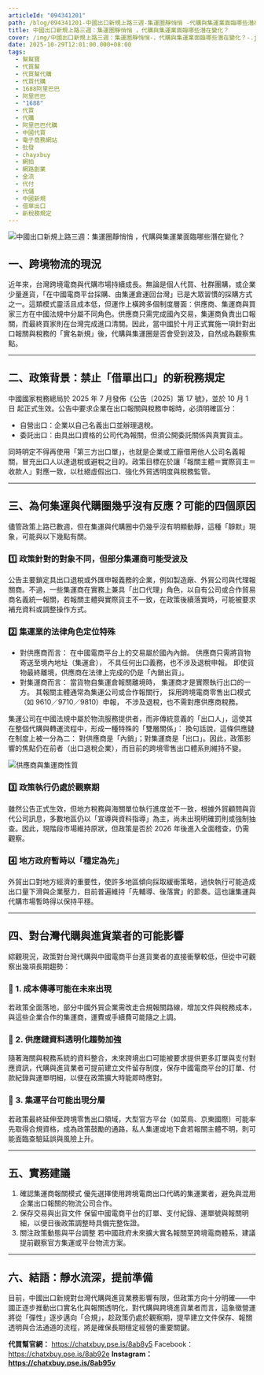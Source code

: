 ```yaml
---
articleId: "094341201"
path: /blog/094341201-中國出口新規上路三週-集運圈靜悄悄 -代購與集運業面臨哪些潛在變化
title: 中國出口新規上路三週：集運圈靜悄悄 ，代購與集運業面臨哪些潛在變化？
cover: /img/中國出口新規上路三週：集運圈靜悄悄-，代購與集運業面臨哪些潛在變化？-.jpg
date: 2025-10-29T12:01:00.000+08:00
tags:
  - 幫幫寶
  - 代買幫
  - 代買幫代購
  - 代買代購
  - 1688阿里巴巴
  - 阿里巴巴
  - "1688"
  - 代買
  - 代購
  - 阿里巴巴代購
  - 中國代買
  - 電子商務網站
  - 批發
  - chayxbuy
  - 網拍
  - 網路創業
  - 金流
  - 代付
  - 代儲
  - 中國新規
  - 借單出口
  - 新稅務規定
---
```

![中國出口新規上路三週：集運圈靜悄悄 ，代購與集運業面臨哪些潛在變化？](/img/中國出口新規上路三週：集運圈靜悄悄-，代購與集運業面臨哪些潛在變化？-.jpg)

## 一、跨境物流的現況

近年來，台灣跨境電商與代購市場持續成長。無論是個人代買、社群團購，或企業少量進貨，「在中國電商平台採購、由集運倉運回台灣」已是大眾習慣的採購方式之一。這類模式靈活且成本低，但運作上橫跨多個制度層面：供應商、集運商與買家三方在中國法規中分屬不同角色。供應商只需完成國內交易，集運商負責出口報關，而最終買家則在台灣完成進口清關。因此，當中國於十月正式實施一項針對出口報關與稅務的「實名新規」後，代購與集運圈是否會受到波及，自然成為觀察焦點。

- - -

## 二、政策背景：禁止「借單出口」的新稅務規定

中國國家稅務總局於 2025 年 7 月發佈《公告〔2025〕第 17 號》，並於 10 月 1 日 起正式生效。公告中要求企業在出口報關與稅務申報時，必須明確區分：

* 自營出口：企業以自己名義出口並辦理退稅。
* 委託出口：由具出口資格的公司代為報關，但須公開委託關係與真實貨主。




同時明定不得再使用「第三方出口單」，也就是企業或工廠借用他人公司名義報關，冒充出口人以達退稅或避稅之目的。政策目標在於讓「報關主體＝實際貨主＝收款人」對應一致，以杜絕虛假出口、強化外貿透明度與稅務監管。

- - -

## 三、為何集運與代購圈幾乎沒有反應？可能的四個原因

儘管政策上路已數週，但在集運與代購圈中仍幾乎沒有明顯動靜，這種「靜默」現象，可能與以下幾點有關。

### 1️⃣ 政策針對的對象不同，但部分集運商可能受波及

公告主要鎖定具出口退稅或外匯申報義務的企業，例如製造廠、外貿公司與代理報關商。不過，一些集運商在實務上兼具「出口代理」角色，以自有公司或合作貿易商名義統一報關，若報關主體與實際貨主不一致，在政策後續落實時，可能被要求補充資料或調整操作方式。

### 2️⃣ 集運業的法律角色定位特殊

* 對供應商而言：
   在中國電商平台上的交易屬於國內內銷。
   供應商只需將貨物寄送至境內地址（集運倉），
   不具任何出口義務，也不涉及退稅申報。
   即使貨物最終離境，供應商在法律上完成的仍是「內銷出貨」。
* 對集運商而言：
   當貨物自集運倉報關離境時，
   集運商才是實際執行出口的一方。
   其報關主體通常為集運公司或合作報關行，
   採用跨境電商零售出口模式（如 9610／9710／9810）申報，
   不涉及退稅，也不需對應供應商稅務。

集運公司在中國法規中屬於物流服務提供者，而非傳統意義的「出口人」，這使其在整個代購與轉運流程中，形成一種特殊的「雙層關係」：
換句話說，這條供應鏈在制度上被一分為二：
對供應商是「內銷」；對集運商是「出口」。因此，政策影響的焦點仍在前者（出口退稅企業），而目前的跨境零售出口體系則維持不變。

![供應商與集運商性質](/img/供應商與集運商性質.jpg)

### 3️⃣ 政策執行仍處於觀察期

雖然公告正式生效，但地方稅務與海關單位執行進度並不一致，根據外貿顧問與貨代公司訊息，多數地區仍以「宣導與資料指導」為主，尚未出現明確罰則或強制抽查。因此，現階段市場維持原狀，但政策是否於 2026 年後進入全面稽查，仍需觀察。

### 4️⃣ 地方政府暫時以「穩定為先」

外貿出口對地方經濟的重要性，使許多地區傾向採取緩衝策略，過快執行可能造成出口量下滑與企業壓力，目前普遍維持「先輔導、後落實」的節奏。這也讓集運與代購市場暫時得以保持平穩。

- - -

## 四、對台灣代購與進貨業者的可能影響

綜觀現況，政策對台灣代購與中國電商平台進貨業者的直接衝擊較低，但從中可觀察出幾項長期趨勢：

### 🔹 1. 成本傳導可能在未來出現

若政策全面落地，部分中國外貿企業需改走合規報關路線，增加文件與稅務成本，與這些企業合作的集運商，運費或手續費可能隨之上調。

### 🔹 2. 供應鏈資料透明化趨勢加強

隨著海關與稅務系統的資料整合，未來跨境出口可能被要求提供更多訂單與支付對應資訊，代購與進貨業者可提前建立文件留存制度，保存中國電商平台的訂單、付款紀錄與運單明細，以便在政策擴大時能即時應對。

### 🔹 3. 集運平台可能出現分層

若政策最終延伸至跨境零售出口領域，大型官方平台（如菜鳥、京東國際）可能率先取得合規資格，成為政策鼓勵的通路，私人集運或地下倉若報關主體不明，則可能面臨查驗延誤與風險上升。

- - -

## 五、實務建議

1. 確認集運商報關模式
   優先選擇使用跨境電商出口代碼的集運業者，避免與混用企業出口報關的物流公司合作。
2. 保存交易與出貨文件
   保留中國電商平台的訂單、支付紀錄、運單號與報關明細，以便日後政策調整時具備完整佐證。
3. 關注政策動態與平台調整
   若中國政府未來擴大實名報關至跨境電商體系，建議提前觀察官方集運或平台物流方案。

- - -

## 六、結語：靜水流深，提前準備

目前，中國出口新規對台灣代購與進貨業務影響有限，但政策方向十分明確——中國正逐步推動出口實名化與報關透明化，對代購與跨境進貨業者而言，這象徵營運將從「彈性」逐步邁向「合規」，趁政策仍處於觀察期，提早建立文件保存、報關透明與合法通道的流程，將是確保長期穩定經營的重要關鍵。


**代買幫官網：** <https://chatxbuy.pse.is/8ab8y5>
Facebook： <https://chatxbuy.pse.is/8ab92e>[](<>)
**Instagram：<https://chatxbuy.pse.is/8ab95v>**
